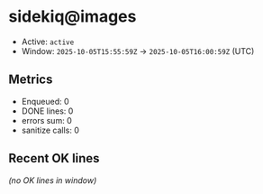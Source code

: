 # sidekiq@images

- Active: `active`
- Window: `2025-10-05T15:55:59Z` → `2025-10-05T16:00:59Z` (UTC)

## Metrics
- Enqueued: 0
- DONE lines: 0
- errors sum: 0
- sanitize calls: 0

## Recent OK lines
_(no OK lines in window)_

